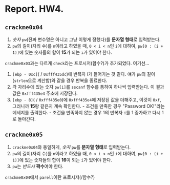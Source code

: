 # Report. HW4.

## `crackme0x04`
  1. *숫자* `pw`(진짜 변수명은 아니고 그냥 이렇게 정했다)를 **문자열 형태**로 입력받는다.
  2. `pw`의 길이(자리 수)를 `n`이라고 하였을 때, `0 < i < n`인 `i`에 대하여, `pw[0 : (i + 1)]`에 있는 숫자들의 합이 **15**가 되는 `i`가 있어야 한다.
  
`crackme0x03`과는 다르게 `check`라는 프로시저(함수?)가 추가되었다. 여기선...

  1. `[ebp - 0xc]`( / `0xfff435dc`)에 반복자 i가 들어가는 것 같다. 얘가 `pw`의 길이(`strlen`으로 계산함)와 같을 경우 반복을 종료한다.
  2. 각 자리수에 있는 숫자 `pw[i]`를 `sscanf` 함수를 통하여 하나씩 입력받는다. 이 결과값은 `0xfff435e4` 주소에 저장된다.
  3. `[ebp - 8]`( / `0xfff435e0`)에 `0xfff435e4`에 저장된 값을 더해주고, 이것이 `0xf`, 그러니까 **15**랑 같은지 계속 확인한다.
    - 조건을 만족한 경우 "Password OK!"라는 메세지를 출력한다.
    - 조건을 만족하지 않는 경우 1의 반복자 `i`를 1 증가하고 다시 1로 돌아간다.

## `crackme0x05`
  1. `crackme0x04`와 동일하게, *숫자* `pw`를 **문자열 형태**로 입력받는다.
  2. `pw`의 길이(자리 수)를 `n`이라고 하였을 때, `0 < i < n`인 `i`에 대하여, `pw[0 : (i + 1)]`에 있는 숫자들의 합이 **16**이 되는 `i`가 있어야 한다.
  3. `pw`는 *반드시* **짝수**여야 한다.
  
`crackme0x04`에서 `parell`이란 프로시저(/함수?)  
